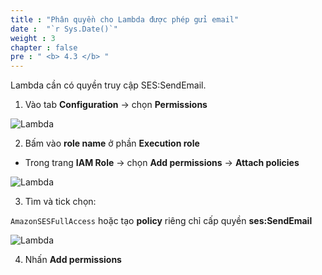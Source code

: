 ```yaml
---
title : "Phân quyền cho Lambda được phép gửi email"
date :  "`r Sys.Date()`" 
weight : 3
chapter : false
pre : " <b> 4.3 </b> "
---
```


 Lambda cần có quyền truy cập SES:SendEmail.

 1. Vào tab **Configuration** → chọn **Permissions**

![Lambda](/images/4.lambda/006.lambda.png)

2. Bấm vào **role name** ở phần **Execution role**
 - Trong trang **IAM Role** → chọn **Add permissions** → **Attach policies**


![Lambda](/images/4.lambda/008.lambda.png)

3. Tìm và tick chọn:

```AmazonSESFullAccess``` hoặc tạo **policy** riêng chỉ cấp quyền **ses:SendEmail**

![Lambda](/images/4.lambda/007.lambda.png)


4. Nhấn **Add permissions**